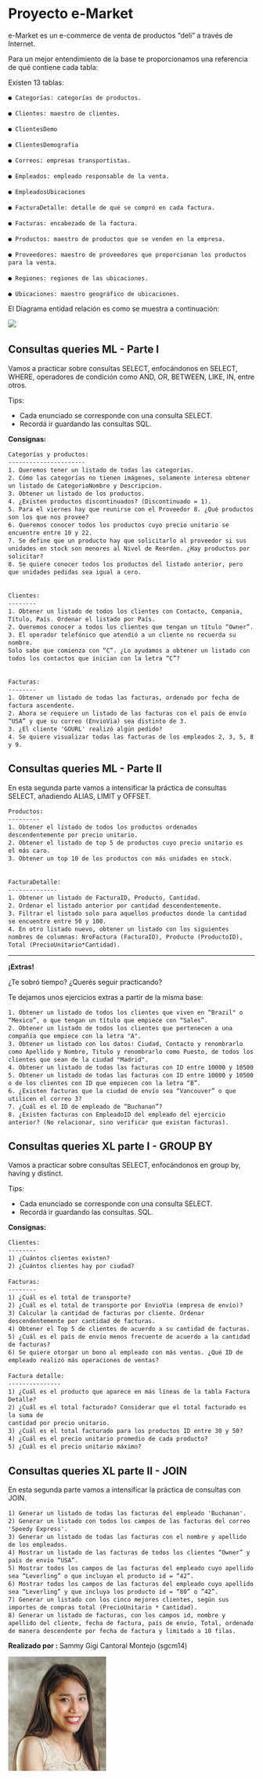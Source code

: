 # Proyecto e-Market
e-Market es un e-commerce de venta de productos “deli” a través de Internet.

Para un mejor entendimiento de la base te proporcionamos una referencia de
qué contiene cada tabla:

Existen 13 tablas:

    ● Categorías: categorías de productos.

    ● Clientes: maestro de clientes.

    ● ClientesDemo

    ● ClientesDemografia

    ● Correos: empresas transportistas.

    ● Empleados: empleado responsable de la venta.

    ● EmpleadosUbicaciones

    ● FacturaDetalle: detalle de qué se compró en cada factura. 

    ● Facturas: encabezado de la factura.

    ● Productos: maestro de productos que se venden en la empresa.

    ● Proveedores: maestro de proveedores que proporcionan los productos
    para la venta.

    ● Regiones: regiones de las ubicaciones.

    ● Ubicaciones: maestro geográfico de ubicaciones.

El Diagrama entidad relación es como se muestra a continuación:

![](https://raw.githubusercontent.com/sgcm14/proyectos-sql/main/eMarket/eMarket.png)


## Consultas queries ML - Parte I

Vamos a practicar sobre consultas SELECT, enfocándonos en SELECT,
WHERE, operadores de condición como AND, OR, BETWEEN, LIKE, IN, entre
otros.

Tips:

- Cada enunciado se corresponde con una consulta SELECT.
- Recordá ir guardando las consultas SQL.

**Consignas:**

    Categorías y productos:
    ----------------------
    1. Queremos tener un listado de todas las categorías.
    2. Cómo las categorías no tienen imágenes, solamente interesa obtener un listado de CategoriaNombre y Descripcion.
    3. Obtener un listado de los productos.
    4. ¿Existen productos discontinuados? (Discontinuado = 1).
    5. Para el viernes hay que reunirse con el Proveedor 8. ¿Qué productos son los que nos provee?
    6. Queremos conocer todos los productos cuyo precio unitario se encuentre entre 10 y 22.
    7. Se define que un producto hay que solicitarlo al proveedor si sus unidades en stock son menores al Nivel de Reorden. ¿Hay productos por solicitar?
    8. Se quiere conocer todos los productos del listado anterior, pero que unidades pedidas sea igual a cero.


    Clientes:
    --------
    1. Obtener un listado de todos los clientes con Contacto, Compania, Título, País. Ordenar el listado por País.
    2. Queremos conocer a todos los clientes que tengan un título “Owner”.
    3. El operador telefónico que atendió a un cliente no recuerda su nombre.
    Solo sabe que comienza con “C”. ¿Lo ayudamos a obtener un listado con todos los contactos que inician con la letra “C”?


    Facturas:
    --------
    1. Obtener un listado de todas las facturas, ordenado por fecha de factura ascendente.
    2. Ahora se requiere un listado de las facturas con el país de envío “USA” y que su correo (EnvioVia) sea distinto de 3.
    3. ¿El cliente 'GOURL' realizó algún pedido?
    4. Se quiere visualizar todas las facturas de los empleados 2, 3, 5, 8 y 9.


## Consultas queries ML - Parte II

En esta segunda parte vamos a intensificar la práctica de consultas
SELECT, añadiendo ALIAS, LIMIT y OFFSET.

    Productos:
    ---------
    1. Obtener el listado de todos los productos ordenados
    descendentemente por precio unitario.
    2. Obtener el listado de top 5 de productos cuyo precio unitario es  el más caro.
    3. Obtener un top 10 de los productos con más unidades en stock.


    FacturaDetalle:
    --------------
    1. Obtener un listado de FacturaID, Producto, Cantidad.
    2. Ordenar el listado anterior por cantidad descendentemente.
    3. Filtrar el listado solo para aquellos productos donde la cantidad  se encuentre entre 50 y 100.
    4. En otro listado nuevo, obtener un listado con los siguientes
    nombres de columnas: NroFactura (FacturaID), Producto (ProductoID), Total (PrecioUnitario*Cantidad).

------------------------
**¡Extras!**

¿Te sobró tiempo? ¿Querés seguir practicando?

Te dejamos unos ejercicios extras a partir de la misma base:

    1. Obtener un listado de todos los clientes que viven en “Brazil" o “Mexico”, o que tengan un título que empiece con “Sales”.
    2. Obtener un listado de todos los clientes que pertenecen a una compañía que empiece con la letra "A".
    3. Obtener un listado con los datos: Ciudad, Contacto y renombrarlo   como Apellido y Nombre, Titulo y renombrarlo como Puesto, de todos los clientes que sean de la ciudad "Madrid".
    4. Obtener un listado de todas las facturas con ID entre 10000 y 10500
    5. Obtener un listado de todas las facturas con ID entre 10000 y 10500 o de los clientes con ID que empiecen con la letra “B”.
    6. ¿Existen facturas que la ciudad de envío sea “Vancouver” o que
    utilicen el correo 3?
    7. ¿Cuál es el ID de empleado de “Buchanan”?
    8. ¿Existen facturas con EmpleadoID del empleado del ejercicio anterior? (No relacionar, sino verificar que existan facturas).

## Consultas queries XL parte I - GROUP BY
Vamos a practicar sobre consultas SELECT, enfocándonos en group by, having y distinct.

Tips:
- Cada enunciado se corresponde con una consulta SELECT.
- Recordá ir guardando las consultas. SQL.

**Consignas:**

    Clientes:
    --------
    1) ¿Cuántos clientes existen?
    2) ¿Cuántos clientes hay por ciudad?

    Facturas:
    --------
    1) ¿Cuál es el total de transporte?
    2) ¿Cuál es el total de transporte por EnvioVia (empresa de envío)?
    3) Calcular la cantidad de facturas por cliente. Ordenar descendentemente por cantidad de facturas.
    4) Obtener el Top 5 de clientes de acuerdo a su cantidad de facturas.
    5) ¿Cuál es el país de envío menos frecuente de acuerdo a la cantidad de facturas?
    6) Se quiere otorgar un bono al empleado con más ventas. ¿Qué ID de empleado realizó más operaciones de ventas?

    Factura detalle:
    ---------------
    1) ¿Cuál es el producto que aparece en más líneas de la tabla Factura Detalle?
    2) ¿Cuál es el total facturado? Considerar que el total facturado es la suma de
    cantidad por precio unitario.
    3) ¿Cuál es el total facturado para los productos ID entre 30 y 50?
    4) ¿Cuál es el precio unitario promedio de cada producto?
    5) ¿Cuál es el precio unitario máximo?

## Consultas queries XL parte II - JOIN

En esta segunda parte vamos a intensificar la práctica de consultas con JOIN.

    1) Generar un listado de todas las facturas del empleado 'Buchanan'.
    2) Generar un listado con todos los campos de las facturas del correo 'Speedy Express'.
    3) Generar un listado de todas las facturas con el nombre y apellido de los empleados.
    4) Mostrar un listado de las facturas de todos los clientes “Owner” y país de envío “USA”.
    5) Mostrar todos los campos de las facturas del empleado cuyo apellido sea “Leverling” o que incluyan el producto id = “42”.
    6) Mostrar todos los campos de las facturas del empleado cuyo apellido sea “Leverling” y que incluya los producto id = “80” o ”42”.
    7) Generar un listado con los cinco mejores clientes, según sus importes de compras total (PrecioUnitario * Cantidad).
    8) Generar un listado de facturas, con los campos id, nombre y apellido del cliente, fecha de factura, país de envío, Total, ordenado de manera descendente por fecha de factura y limitado a 10 filas.

**Realizado por :** Sammy Gigi Cantoral Montejo (sgcm14)

<img src ="https://raw.githubusercontent.com/sgcm14/sgcm14/main/sammy.jpg" width="200">